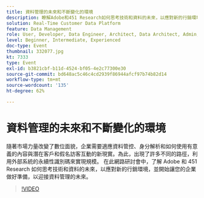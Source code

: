 ```yaml
---
title: 資料管理的未來和不斷變化的環境
description: 瞭解Adobe和451 Research如何思考技術和資料的未來，以應對新的行銷環境，並開始讓您的企業為資料管理的未來做好準備。
solution: Real-Time Customer Data Platform
feature: Data Management
role: User, Developer, Data Engineer, Architect, Data Architect, Admin, Leader
level: Beginner, Intermediate, Experienced
doc-type: Event
thumbnail: 332077.jpg
kt: 7333
type: Event
exl-id: b3821cbf-b11d-4524-bf05-4e2c77300e30
source-git-commit: bd648ac5c46c4cd2939f86944afcf97b74b82d14
workflow-type: tm+mt
source-wordcount: '135'
ht-degree: 62%

---
```


# 資料管理的未來和不斷變化的環境

隨著市場力量改變了數位面貌，企業需要適應資料管控、身分解析和如何使用有意義的內容與潛在客戶和假名訪客互動的新現實。為此，出現了許多不同的路徑，利用外部系統的永續性識別碼來實現規模。 在此網路研討會中，了解 Adobe 和 451 Research 如何思考技術和資料的未來，以應對新的行銷環境，並開始讓您的企業做好準備，以迎接資料管理的未來。

>[!VIDEO](https://video.tv.adobe.com/v/332077/?quality=12&learn=on)
